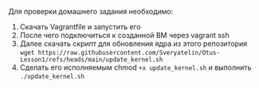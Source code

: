 Для проверки домашнего задания необходимо:
1. Cкачать Vagrantfile и запустить его
2. После чего подключиться к созданной ВМ через vagrant ssh
3. Далее скачать скрипт для обновления ядра из этого репозитория ```wget https://raw.githubusercontent.com/Sveryatelin/Otus-Lesson1/refs/heads/main/update_kernel.sh```
4. Сделать его исполняемым chmod ```+x update_kernel.sh``` и выполнить ```./update_kernel.sh```
